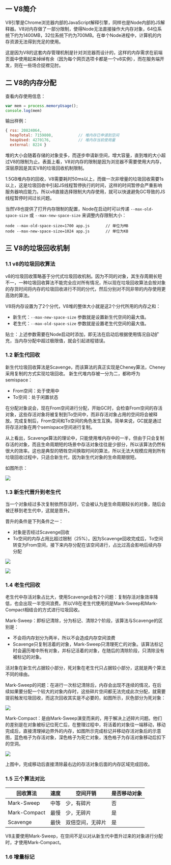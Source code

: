 ## 一 V8简介

V8引擎是Chrome浏览器内部的JavaScript解释引擎，同样也是Node内部的JS解释器。V8对内存做了一部分限制，使得Node无法直接操作大内存对象，64位系统下约为1400MB，32位系统下约为700MB。在单个Node进程中，计算机的内存资源无法得到充足的使用。  

这是因为V8的这套内存管理机制是针对浏览器而设计的，这样的内存需求在前端页面中使用起来绰绰有余（因为每个网页选项卡都是一个v8实例），而在服务端开发，则在一些场合捉襟见肘。  

## 二 V8的内存分配

查看内存使用信息：
```js
var mem = process.memoryUsage();
console.log(mem)
```

输出样例：
```js
{ rss: 20824064,
  heapTotal: 7159808,           // 堆内存已申请到空间
  heapUsed: 4270176,            // 堆内存当前使用量
  external: 8224 }
```

堆的大小会随着存储的对象变多，而逐步申请新空间，增大容量，直到堆的大小超过V8的限制为止。表面上看，V8对内存的限制是因为浏览器不需要使用大内存，深层原因是其实V8的垃圾回收机制限制。  

1.5GB堆内存的回收，V8需要耗时50ms以上，而做一次非增量的垃圾回收需要1s以上，这是垃圾回收中引起JS线程暂停执行的时间，这样的时间暂停会严重影响服务器响应能力。所以v8直接选择限制大内存使用，就可以快速避免GC导致的JS线程暂停时间过长问题。  

当然V8也提供了打开内存限制的配置，Node在启动时可以传递 `--max-old-space-size` 或 `--max-new-space-size` 来调整内存限制大小：
```
node --max-old-space-size=1700 app.js       // 单位为MB
node --max-new-space-size=1024 app.js       // 单位为KB
```

## 三 V8的垃圾回收机制

### 1.1 v8的垃圾回收算法

v8的垃圾回收策略基于分代式垃圾回收机制。因为不同的对象，其生存周期长短不一，一种垃圾回收算法不能完全应对所有情况，所以现在垃圾回收算法会按对象的存货时间将内存的垃圾回收进行不同的分代，然后分别对不同非带的内存使用更高效的算法。  

V8将内存设置为了2个分代，V8堆的整体大小就是这2个分代所用的内存之和：
- 新生代：`--max-new-space-size` 参数就是设置新生代空间的最大值。
- 老生代：`--max-old-space-size` 参数就是设置老生代空间的最大值。

贴士：上述参数需要在Node启动时添加，即无法在启动后根据使用情况自动扩充，当内存分配中超过极限值，就会引起进程错误。  

### 1.2 新生代回收

新生代垃圾回收算法是Scavenge，而该算法的真正实现是Cheney算法，Cheney采用复制的方式实现垃圾回收。
新生代堆内存被一分为二，都称呼为semispace：
- From空间：处于使用中
- To空间：处于闲置状态

在分配对象说会，现在From空间进行分配，开始GC时，会检查From空间的存活对象，这些存活对象将被复制到To空间中，而非存活对象占用的空间将会被释放。完成复制后，From空间和To空间的角色发生互换。简单来说，GC就是通过将存活对象在两个semispace空间进行复制。  

从上看出，Scavenge算法的理论中，只能使用堆内存中的一半，但由于只会复制存活的对象，而且生命周期短的场景中存活对象往往是少部分，所以该算法仍然有很大的效率。这也是典型的牺牲空间换取时间的算法，所以无法大规模应用到所有垃圾回收过程中，只适合新生代，因为新生代对象的生命周期很短。  

如图所示：  

![](../images/node/v8-01.svg)  

### 1.3 新生代晋升到老生代

当一个对象经过多次复制依然存活时，它会被认为是生命周期较长的对象，随后会被迁移到老生代中，这就是晋升。   

晋升的条件是下列条件之一：
- 对象是否经过Scavenge回收
- To空间的内存占用比超过限制（25%）。因为Scavenge回收完成后，To空间转变为From空间，接下来内存分配在该空间进行，占比过高会影响后续内存分配

![](../images/node/v8-02.svg)    

![](../images/node/v8-03.svg)    

### 1.4 老生代回收

老生代中存活对象占比大，使用Scavenge会有2个问题：复制存活对象效率降低，也会出现一半空间浪费。所以V8在老生代使用的是Mark-Sweep和Mark-Compact相结合的方式进行垃圾回收。  

Mark-Sweep：即标记清除，分为标记、清除2个阶段，该算法与Scavenge的区别是：
- 不会将内存划分为两半，所以不会造成内存空间浪费
- Scavenge只复制活着的对象，Mark-Sweep只清理死亡的对象。该算法标记时会遍历堆中所有对象，并标记活着的对象，在随后的清除阶段，只清除没有被标记的对象。

活对象在新生代占据较小部分，死对象在老生代只占据较小部分，这就是两个算法不同的缘由。  

Mark-Sweep的问题：在进行一次标记清除后，内存会出现不连续的情况，在后续如果要分配一个较大的对象内存时，这些碎片空间都无法完成此次分配，就需要提前触发垃圾回收，而这次回收其实是不必要的，如图所示，灰色部分为死对象：  

![](../images/node/v8-04.svg)    

Mark-Compact：是由Mark-Sweep演变而来的，用于解决上述碎片问题。他们的差别是在对象被标记位死亡后，在整理过程中，将活着的对象往一端移动，移动完成后，直接清理掉边界外的内存，如图所示完成标记并移动存活对象后的示意图，蓝色格子为存活对象，深色格子为死亡对象，浅色格子为存活对象移动后扣下的空洞。  

![](../images/node/v8-05.svg)   

上图中，完成移动后直接清除最右边的存活对象后面的内存区域完成回收。  

### 1.5 三个算法对比

| 回收算法 | 速度 | 空间开销 | 是否移动对象 |   
| -- | -- | -- | -- |  
| Mark-Sweep | 中等 | 少，有碎片 | 否 |  
| Mark-Compact |  最慢 | 少，无碎片 | 是 | 
| Scavenge | 最快 | 双倍空间，无碎片 | 是 | 

V8主要使用Mark-Sweep，在空间不足以对从新生代中晋升过来的对象进行分配时，才使用Mark-Compact。  

### 1.6 增量标记








